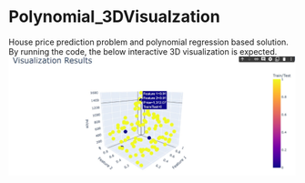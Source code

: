 # Polynomial_3DVisualzation
House price prediction problem and polynomial regression based solution.
By running the code, the below interactive 3D visualization is expected.
![alt text](https://raw.githubusercontent.com/ArianFotouhi/Polynomial_3DVisualzation/master/visualization_of_polynomial.jpg)

